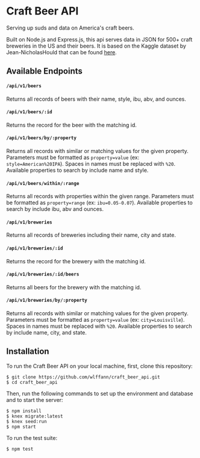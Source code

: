 # Craft Beer API

Serving up suds and data on America's craft beers.

Built on Node.js and Express.js, this api serves data in JSON for 500+ craft breweries in the US and their beers. It is based on the Kaggle dataset by Jean-NicholasHould that can be found [here](https://www.kaggle.com/nickhould/craft-cans).

## Available Endpoints

#### `/api/v1/beers`

Returns all records of beers with their name, style, ibu, abv, and ounces.

#### `/api/v1/beers/:id`

Returns the record for the beer with the matching id.

#### `/api/v1/beers/by/:property`

Returns all records with similar or matching values for the given property. Parameters must be formatted as `property=value` (ex: `style=American%20IPA`). Spaces in names must be replaced with `%20`. Available properties to search by include name and style.

#### `/api/v1/beers/within/:range`

Returns all records with properties within the given range. Parameters must be formatted as `property=range` (ex: `ibu=0.05-0.07`). Available properties to search by include ibu, abv and ounces.

#### `/api/v1/breweries`

Returns all records of breweries including their name, city and state.

#### `/api/v1/breweries/:id`

Returns the record for the brewery with the matching id.

#### `/api/v1/breweries/:id/beers`

Returns all beers for the brewery with the matching id.

#### `/api/v1/breweries/by/:property`

Returns all records with similar or matching values for the given property. Parameters must be formatted as `property=value` (ex: `city=Louisville`). Spaces in names must be replaced with `%20`. Available properties to search by include name, city, and state.

## Installation

To run the Craft Beer API on your local machine, first, clone this repository:

```
$ git clone https://github.com/wlffann/craft_beer_api.git
$ cd craft_beer_api
```

Then, run the following commands to set up the environment and database and to start the server:

```
$ npm install
$ knex migrate:latest
$ knex seed:run
$ npm start
```

To run the test suite:

```
$ npm test
```